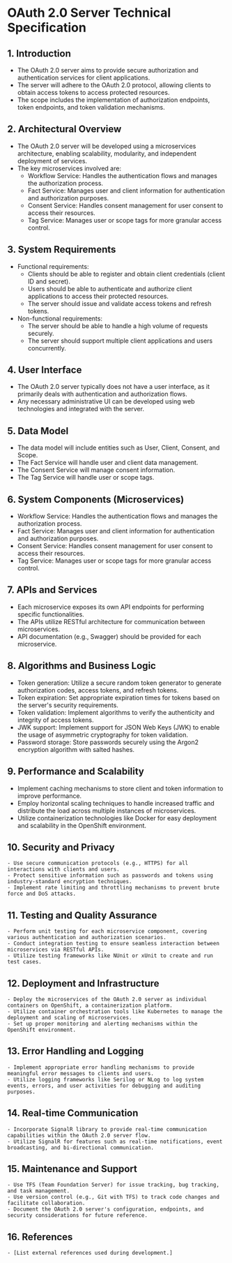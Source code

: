 # OAuth 2.0 Server Technical Specification

## 1. Introduction
   - The OAuth 2.0 server aims to provide secure authorization and authentication services for client applications.
   - The server will adhere to the OAuth 2.0 protocol, allowing clients to obtain access tokens to access protected resources.
   - The scope includes the implementation of authorization endpoints, token endpoints, and token validation mechanisms.

## 2. Architectural Overview
   - The OAuth 2.0 server will be developed using a microservices architecture, enabling scalability, modularity, and independent deployment of services.
   - The key microservices involved are:
     - Workflow Service: Handles the authentication flows and manages the authorization process.
     - Fact Service: Manages user and client information for authentication and authorization purposes.
     - Consent Service: Handles consent management for user consent to access their resources.
     - Tag Service: Manages user or scope tags for more granular access control.

## 3. System Requirements
   - Functional requirements:
     - Clients should be able to register and obtain client credentials (client ID and secret).
     - Users should be able to authenticate and authorize client applications to access their protected resources.
     - The server should issue and validate access tokens and refresh tokens.
   - Non-functional requirements:
     - The server should be able to handle a high volume of requests securely.
     - The server should support multiple client applications and users concurrently.

## 4. User Interface
   - The OAuth 2.0 server typically does not have a user interface, as it primarily deals with authentication and authorization flows.
   - Any necessary administrative UI can be developed using web technologies and integrated with the server.

## 5. Data Model
   - The data model will include entities such as User, Client, Consent, and Scope.
   - The Fact Service will handle user and client data management.
   - The Consent Service will manage consent information.
   - The Tag Service will handle user or scope tags.

## 6. System Components (Microservices)
   - Workflow Service: Handles the authentication flows and manages the authorization process.
   - Fact Service: Manages user and client information for authentication and authorization purposes.
   - Consent Service: Handles consent management for user consent to access their resources.
   - Tag Service: Manages user or scope tags for more granular access control.

## 7. APIs and Services
   - Each microservice exposes its own API endpoints for performing specific functionalities.
   - The APIs utilize RESTful architecture for communication between microservices.
   - API documentation (e.g., Swagger) should be provided for each microservice.

## 8. Algorithms and Business Logic
   - Token generation: Utilize a secure random token generator to generate authorization codes, access tokens, and refresh tokens.
   - Token expiration: Set appropriate expiration times for tokens based on the server's security requirements.
   - Token validation: Implement algorithms to verify the authenticity and integrity of access tokens.
   - JWK support: Implement support for JSON Web Keys (JWK) to enable the usage of asymmetric cryptography for token validation.
   - Password storage: Store passwords securely using the Argon2 encryption algorithm with salted hashes.

## 9. Performance and Scalability
   - Implement caching mechanisms to store client and token information to improve performance.
   - Employ horizontal scaling techniques to handle increased traffic and distribute the load across multiple instances of microservices.
   - Utilize containerization technologies like Docker for easy deployment and scalability in the OpenShift environment.

## 10. Security and Privacy
    - Use secure communication protocols (e.g., HTTPS) for all interactions with clients and users.
    - Protect sensitive information such as passwords and tokens using industry-standard encryption techniques.
    - Implement rate limiting and throttling mechanisms to prevent brute force and DoS attacks.

## 11. Testing and Quality Assurance
    - Perform unit testing for each microservice component, covering various authentication and authorization scenarios.
    - Conduct integration testing to ensure seamless interaction between microservices via RESTful APIs.
    - Utilize testing frameworks like NUnit or xUnit to create and run test cases.

## 12. Deployment and Infrastructure
    - Deploy the microservices of the OAuth 2.0 server as individual containers on OpenShift, a containerization platform.
    - Utilize container orchestration tools like Kubernetes to manage the deployment and scaling of microservices.
    - Set up proper monitoring and alerting mechanisms within the OpenShift environment.

## 13. Error Handling and Logging
    - Implement appropriate error handling mechanisms to provide meaningful error messages to clients and users.
    - Utilize logging frameworks like Serilog or NLog to log system events, errors, and user activities for debugging and auditing purposes.

## 14. Real-time Communication
    - Incorporate SignalR library to provide real-time communication capabilities within the OAuth 2.0 server flow.
    - Utilize SignalR for features such as real-time notifications, event broadcasting, and bi-directional communication.

## 15. Maintenance and Support
    - Use TFS (Team Foundation Server) for issue tracking, bug tracking, and task management.
    - Use version control (e.g., Git with TFS) to track code changes and facilitate collaboration.
    - Document the OAuth 2.0 server's configuration, endpoints, and security considerations for future reference.

## 16. References
    - [List external references used during development.]

